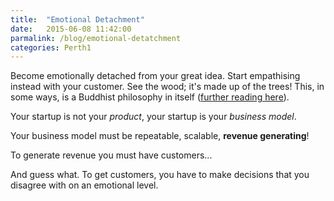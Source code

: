 ```yaml
---
title:  "Emotional Detachment"
date:   2015-06-08 11:42:00
parmalink: /blog/emotional-detatchment
categories: Perth1
---
```

Become emotionally detached from your great idea. Start empathising instead with your customer. See the wood; it's made up of the trees! This, in some ways, is a Buddhist philosophy in itself ([further reading here](http://www.accesstoinsight.org/lib/authors/harris/bl141.html)).

Your startup is not your _product_, your startup is your _business model_.

Your business model must be repeatable, scalable, **revenue generating**!

To generate revenue you must have customers...

And guess what. To get customers, you have to make decisions that you disagree with on an emotional level.

